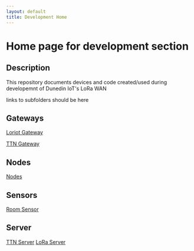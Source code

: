 ```yaml
---
layout: default
title: Development Home
---
```



# Home page for development section



## Description
This repository documents devices and code created/used during developemnt of Dunedin IoT's LoRa WAN


links to subfolders should be here
## Gateways
[Loriot Gateway](http://otagopolytechnic.github.io/ThingsNetworkDunedin/development/gateways/Loriot-VM-Linux-64-Gateway.html)

[TTN Gateway](http://otagopolytechnic.github.io/ThingsNetworkDunedin/development/gateways/iC880a-TTN-Gateway.html)

## Nodes
[Nodes](http://otagopolytechnic.github.io/ThingsNetworkDunedin/development/nodes/README.html)

## Sensors
[Room Sensor](http://otagopolytechnic.github.io/ThingsNetworkDunedin/development/roomSensor/README.html)

## Server
[TTN Server](http://otagopolytechnic.github.io/ThingsNetworkDunedin/development/servers/TTNserver/basicTTNGuide.html)
[LoRa Server](http://otagopolytechnic.github.io/ThingsNetworkDunedin/development/servers/LoraserverSetupSteps.html)

